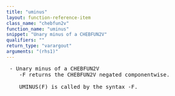 ```yaml
---
title: "uminus"
layout: function-reference-item
class_name: "chebfun2v"
function_name: "uminus"
snippet: "Unary minus of a CHEBFUN2V"
qualifiers: ""
return_type: "varargout"
arguments: "(rhs1)"
---
```


<pre class="help-text"> - Unary minus of a CHEBFUN2V
    -F returns the CHEBFUN2V negated componentwise. 
 
    UMINUS(F) is called by the syntax -F. 
</pre>